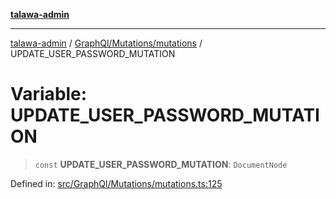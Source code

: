 [**talawa-admin**](../../../../README.md)

***

[talawa-admin](../../../../README.md) / [GraphQl/Mutations/mutations](../README.md) / UPDATE\_USER\_PASSWORD\_MUTATION

# Variable: UPDATE\_USER\_PASSWORD\_MUTATION

> `const` **UPDATE\_USER\_PASSWORD\_MUTATION**: `DocumentNode`

Defined in: [src/GraphQl/Mutations/mutations.ts:125](https://github.com/gautam-divyanshu/talawa-admin/blob/334f0f7773e45df65600a1da08d00c41806347e4/src/GraphQl/Mutations/mutations.ts#L125)
